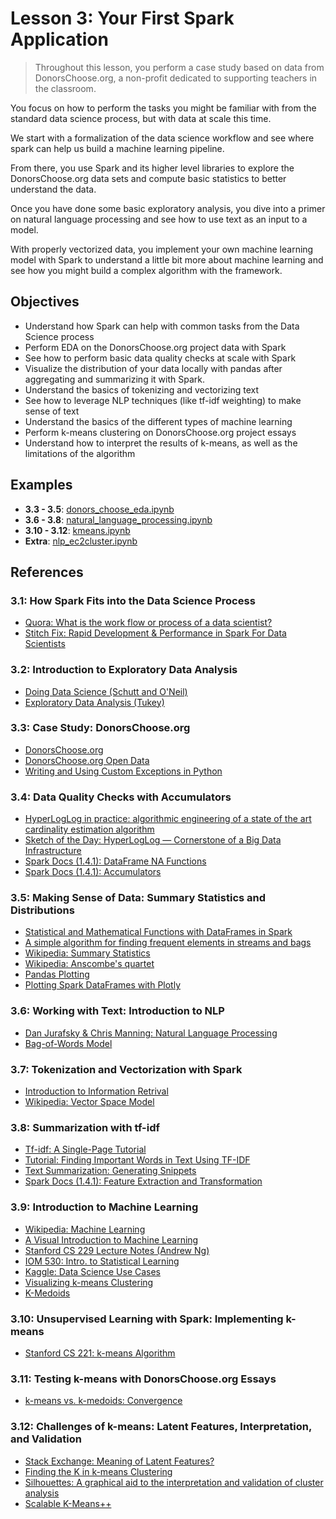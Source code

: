 # Lesson 3: Your First Spark Application

> Throughout this lesson, you perform a case study based on data from DonorsChoose.org, a non-profit dedicated to supporting teachers in the classroom.

You focus on how to perform the tasks you might be familiar with from the standard data science process, but with data at scale this time.

We start with a formalization of the data science workflow and see where spark can help us build a machine learning pipeline.

From there, you use Spark and its higher level libraries to explore the DonorsChoose.org data sets and compute basic statistics to better understand the data.

Once you have done some basic exploratory analysis, you dive into a primer on natural language processing and see how to use text as an input to a model.

With properly vectorized data, you implement your own machine learning model with Spark to understand a little bit more about machine learning and see how you might build a complex algorithm with the framework.

## Objectives

* Understand how Spark can help with common tasks from the Data Science process
* Perform EDA on the DonorsChoose.org project data with Spark
* See how to perform basic data quality checks at scale with Spark
* Visualize the distribution of your data locally with pandas after aggregating and summarizing it with Spark.
* Understand the basics of tokenizing and vectorizing text
* See how to leverage NLP techniques (like tf-idf weighting) to make sense of text
* Understand the basics of the different types of machine learning
* Perform k-means clustering on DonorsChoose.org project essays
* Understand how to interpret the results of k-means, as well as the limitations of the algorithm

## Examples

* __3.3 - 3.5__: [donors_choose_eda.ipynb](../code/donors_choose_eda.ipynb)
* __3.6 - 3.8__: [natural_language_processing.ipynb](../code/natural_language_processing.ipynb)
* __3.10 - 3.12__: [kmeans.ipynb](../code/kmeans.ipynb)
* __Extra__: [nlp_ec2cluster.ipynb](../code/nlp_ec2cluster.ipynb)

## References

### 3.1: How Spark Fits into the Data Science Process

* [Quora: What is the work flow or process of a data scientist?][1]
* [Stitch Fix: Rapid Development & Performance in Spark For Data Scientists][1.1]

### 3.2: Introduction to Exploratory Data Analysis

* [Doing Data Science (Schutt and O'Neil)][2]
* [Exploratory Data Analysis (Tukey)][3]

### 3.3: Case Study: DonorsChoose.org

* [DonorsChoose.org][4]
* [DonorsChoose.org Open Data][5]
* [Writing and Using Custom Exceptions in Python][6]

### 3.4: Data Quality Checks with Accumulators

* [HyperLogLog in practice: algorithmic engineering of a state of the art cardinality estimation algorithm][7]
* [Sketch of the Day: HyperLogLog — Cornerstone of a Big Data Infrastructure][8]
* [Spark Docs (1.4.1): DataFrame NA Functions][9]
* [Spark Docs (1.4.1): Accumulators][10]

### 3.5: Making Sense of Data: Summary Statistics and Distributions

* [Statistical and Mathematical Functions with DataFrames in Spark][11]
* [A simple algorithm for finding frequent elements in streams and bags][12]
* [Wikipedia: Summary Statistics][13]
* [Wikipedia: Anscombe's quartet][14]
* [Pandas Plotting][15]
* [Plotting Spark DataFrames with Plotly][16]

### 3.6: Working with Text: Introduction to NLP

* [Dan Jurafsky & Chris Manning: Natural Language Processing][17]
* [Bag-of-Words Model][18]

### 3.7: Tokenization and Vectorization with Spark

* [Introduction to Information Retrival][19]
* [Wikipedia: Vector Space Model][20]

### 3.8: Summarization with tf-idf

* [Tf-idf: A Single-Page Tutorial][21]
* [Tutorial: Finding Important Words in Text Using TF-IDF][22]
* [Text Summarization: Generating Snippets][23]
* [Spark Docs (1.4.1): Feature Extraction and Transformation][24]

### 3.9: Introduction to Machine Learning

* [Wikipedia: Machine Learning][25]
* [A Visual Introduction to Machine Learning][26]
* [Stanford CS 229 Lecture Notes (Andrew Ng)][27]
* [IOM 530: Intro. to Statistical Learning][28]
* [Kaggle: Data Science Use Cases][29]
* [Visualizing k-means Clustering][30]
* [K-Medoids](http://www.stat.cmu.edu/~ryantibs/datamining/lectures/04-clus1-marked.pdf)

### 3.10: Unsupervised Learning with Spark: Implementing k-means

* [Stanford CS 221: k-means Algorithm][31]

### 3.11: Testing k-means with DonorsChoose.org Essays

* [k-means vs. k-medoids: Convergence][32]

### 3.12: Challenges of k-means: Latent Features, Interpretation, and Validation

* [Stack Exchange: Meaning of Latent Features?][33]
* [Finding the K in k-means Clustering][34]
* [Silhouettes: A graphical aid to the interpretation and validation of cluster analysis][35]
* [Scalable K-Means++](http://theory.stanford.edu/~sergei/papers/vldb12-kmpar.pdf)

[1]: https://www.quora.com/What-is-the-work-flow-or-process-of-a-data-scientist
[1.1]: http://multithreaded.stitchfix.com/blog/2015/10/06/spark-for-data-science/
[2]: http://columbiadatascience.com/doing-data-science/
[3]: http://www.amazon.com/Exploratory-Data-Analysis-John-Tukey/dp/0201076160
[4]: http://www.donorschoose.org/
[5]: http://data.donorschoose.org/open-data/overview/
[6]: https://www.codementor.io/python/tutorial/how-to-write-python-custom-exceptions
[7]: http://dl.acm.org/citation.cfm?doid=2452376.2452456
[8]: http://content.research.neustar.biz/blog/hll.html
[9]: https://spark.apache.org/docs/latest/api/python/pyspark.sql.html#pyspark.sql.DataFrameNaFunctions
[10]: http://spark.apache.org/docs/1.4.1/programming-guide.html#accumulators-a-nameaccumlinka
[11]: https://databricks.com/blog/2015/06/02/statistical-and-mathematical-functions-with-dataframes-in-spark.html
[12]: http://dl.acm.org/citation.cfm?doid=762471.762473
[13]: https://en.wikipedia.org/wiki/Summary_statistics
[14]: https://en.wikipedia.org/wiki/Anscombe%27s_quartet
[15]: http://pandas.pydata.org/pandas-docs/stable/visualization.html
[16]: https://plot.ly/ipython-notebooks/apache-spark/
[17]: https://www.youtube.com/playlist?list=PL6397E4B26D00A269
[18]: https://en.wikipedia.org/wiki/Bag-of-words_model
[19]: http://nlp.stanford.edu/IR-book/
[20]: https://en.wikipedia.org/wiki/Vector_space_model
[21]: http://www.tfidf.com/
[22]: http://stevenloria.com/finding-important-words-in-a-document-using-tf-idf/
[23]: https://class.coursera.org/nlp/lecture/192
[24]: http://spark.apache.org/docs/1.4.1/mllib-feature-extraction.html
[25]: https://en.wikipedia.org/wiki/Machine_learning
[26]: http://www.r2d3.us/visual-intro-to-machine-learning-part-1/
[27]: http://cs229.stanford.edu/notes/cs229-notes1.pdf
[28]: http://media.wix.com/ugd/6d8e3a_6b3b349674524a09a2c1e9f407bf7043.pdf
[29]: https://www.kaggle.com/wiki/DataScienceUseCases
[30]: http://stanford.edu/class/ee103/visualizations/kmeans/kmeans.html
[31]: http://stanford.edu/~cpiech/cs221/handouts/kmeans.html
[32]: https://commons.wikimedia.org/wiki/File:K-means_versus_k-medoids.png
[33]: http://datascience.stackexchange.com/questions/749/meaning-of-latent-features
[34]: https://datasciencelab.wordpress.com/2013/12/27/finding-the-k-in-k-means-clustering/
[35]: http://www.sciencedirect.com/science/article/pii/0377042787901257
